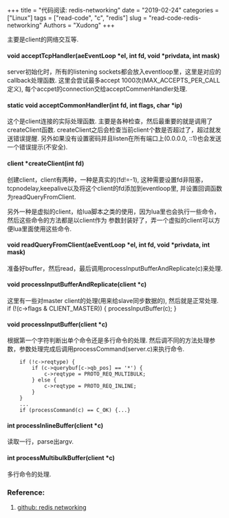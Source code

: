 +++
title = "代码阅读: redis-networking"
date = "2019-02-24"
categories = ["Linux"]
tags = ["read-code", "c", "redis"]
slug = "read-code-redis-networking"
Authors = "Xudong"
+++

主要是client的网络交互等.

#### void acceptTcpHandler(aeEventLoop *el, int fd, void *privdata, int mask)
server初始化时，所有的listening sockets都会放入eventloop里，这里是对应的callback处理函数.
这里会尝试最多accept 1000次(MAX_ACCEPTS_PER_CALL定义), 每个accpet的connection交给acceptCommenHandler处理.

#### static void acceptCommonHandler(int fd, int flags, char *ip)
这个是client连接的实际处理函数. 主要是各种检查，然后最重要的就是调用了createClient函数.
createClient之后会检查当前client个数是否超过了，超过就发送错误提醒.
另外如果没有设置密码并且listen在所有端口上(0.0.0.0, ::1)也会发送一个错误提示(不安全).

#### client *createClient(int fd)
创建client，client有两种，一种是真实的(fd!=-1), 这种需要设置fd非阻塞，tcpnodelay,keepalive以及将这个client的fd添加到eventloop里,
并设置回调函数为readQueryFromClient.

另外一种是虚拟的client，给lua脚本之类的使用，因为lua里也会执行一些命令，然后这些命令的方法都是以client作为
参数封装好了，弄一个虚拟的client可以方便lua里面使用这些命令.

#### void readQueryFromClient(aeEventLoop *el, int fd, void *privdata, int mask)
准备好buffer，然后read，最后调用processInputBufferAndReplicate(c)来处理.


#### void processInputBufferAndReplicate(client *c)
这里有一些对master client的处理(用来给slave同步数据的), 然后就是正常处理.
    if (!(c->flags & CLIENT_MASTER)) {
        processInputBuffer(c);
    }

#### void processInputBuffer(client *c)
根据第一个字符判断出单个命令还是多行命令的处理. 然后调不同的方法处理参数，参数处理完成后调用processCommand(server.c)来执行命令.

        if (!c->reqtype) {
            if (c->querybuf[c->qb_pos] == '*') {
                c->reqtype = PROTO_REQ_MULTIBULK;
            } else {
                c->reqtype = PROTO_REQ_INLINE;
            }
        }
        ...
        if (processCommand(c) == C_OK) {...}

#### int processInlineBuffer(client *c)
读取一行，parse出argv.

#### int processMultibulkBuffer(client *c)
多行命令的处理.




### Reference:
1. [github: redis networking](https://github.com/antirez/redis/blob/unstable/src/networking.c)
